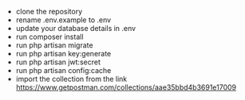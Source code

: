 
- clone the repository
- rename .env.example to .env
- update your database details in .env
- run composer install
- run php artisan migrate
- run php artisan key:generate
- run php artisan jwt:secret
- run php artisan config:cache
- import the collection from the link
    https://www.getpostman.com/collections/aae35bbd4b3691e17009
